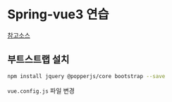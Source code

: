# Spring-vue3 연습

[참고소스](https://github.com/wikibook/spring-vuejs)

## 부트스트랩 설치
```bash
npm install jquery @popperjs/core bootstrap --save
```

`vue.config.js` 파일 변경